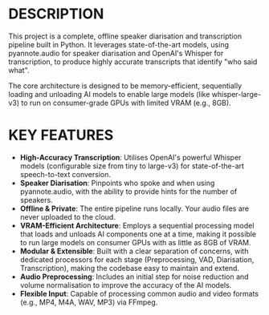 # DESCRIPTION

This project is a complete, offline speaker diarisation and transcription pipeline built in Python. It leverages state-of-the-art models, using pyannote.audio for speaker diarisation and OpenAI's Whisper for transcription, to produce highly accurate transcripts that identify "who said what".

The core architecture is designed to be memory-efficient, sequentially loading and unloading AI models to enable large models (like whisper-large-v3) to run on consumer-grade GPUs with limited VRAM (e.g., 8GB).

# KEY FEATURES

- **High-Accuracy Transcription**: Utilises OpenAI's powerful Whisper models (configurable size from tiny to large-v3) for state-of-the-art speech-to-text conversion.
- **Speaker Diarisation**: Pinpoints who spoke and when using pyannote.audio, with the ability to provide hints for the number of speakers.
- **Offline & Private**: The entire pipeline runs locally. Your audio files are never uploaded to the cloud.
- **VRAM-Efficient Architecture**: Employs a sequential processing model that loads and unloads AI components one at a time, making it possible to run large models on consumer GPUs with as little as 8GB of VRAM.
- **Modular & Extensible**: Built with a clear separation of concerns, with dedicated processors for each stage (Preprocessing, VAD, Diarisation, Transcription), making the codebase easy to maintain and extend.
- **Audio Preprocessing**: Includes an initial step for noise reduction and volume normalisation to improve the accuracy of the AI models.
- **Flexible Input**: Capable of processing common audio and video formats (e.g., MP4, M4A, WAV, MP3) via FFmpeg.
